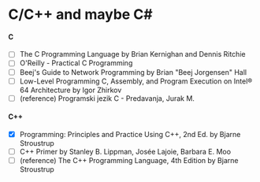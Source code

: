 # C/C++ and maybe C#

#### C
- [ ] The C Programming Language by Brian Kernighan and Dennis Ritchie
- [ ] O'Reilly - Practical C Programming
- [ ] Beej's Guide to Network Programming by Brian "Beej Jorgensen" Hall
- [ ] Low-Level Programming C, Assembly, and Program Execution on Intel® 64 Architecture by Igor Zhirkov 
- [ ] (reference) Programski jezik C - Predavanja, Jurak M.

#### C++
- [x] Programming: Principles and Practice Using C++, 2nd Ed. by Bjarne Stroustrup
- [ ] C++ Primer by Stanley B. Lippman, Josée Lajoie, Barbara E. Moo
- [ ] (reference) The C++ Programming Language, 4th Edition by Bjarne Stroustrup
